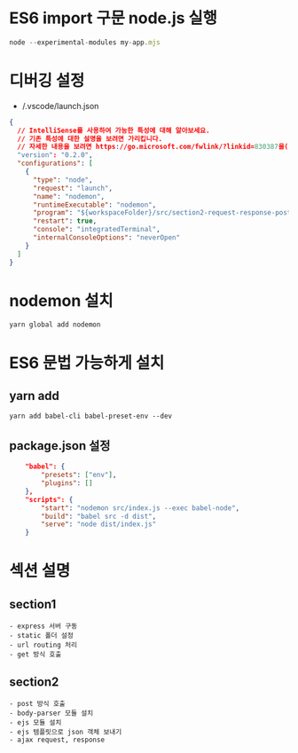 # ES6 import 구문 node.js 실행

```js
node --experimental-modules my-app.mjs
```

# 디버깅 설정

- /.vscode/launch.json

```json
{
  // IntelliSense를 사용하여 가능한 특성에 대해 알아보세요.
  // 기존 특성에 대한 설명을 보려면 가리킵니다.
  // 자세한 내용을 보려면 https://go.microsoft.com/fwlink/?linkid=830387을(를) 방문하세요.
  "version": "0.2.0",
  "configurations": [
    {
      "type": "node",
      "request": "launch",
      "name": "nodemon",
      "runtimeExecutable": "nodemon",
      "program": "${workspaceFolder}/src/section2-request-response-post/app.js",
      "restart": true,
      "console": "integratedTerminal",
      "internalConsoleOptions": "neverOpen"
    }
  ]
}
```

# nodemon 설치

    yarn global add nodemon

# ES6 문법 가능하게 설치

## yarn add

    yarn add babel-cli babel-preset-env --dev

## package.json 설정

```json
    "babel": {
        "presets": ["env"],
        "plugins": []
    },
    "scripts": {
        "start": "nodemon src/index.js --exec babel-node",
        "build": "babel src -d dist",
        "serve": "node dist/index.js"
    }
```

# 섹션 설명

## section1

    - express 서버 구동
    - static 폴더 설정
    - url routing 처리
    - get 방식 호출

## section2

    - post 방식 호출
    - body-parser 모듈 설치
    - ejs 모듈 설치
    - ejs 템플릿으로 json 객체 보내기
    - ajax request, response

